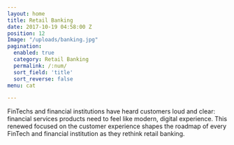 ```yaml
---
layout: home
title: Retail Banking
date: 2017-10-19 04:58:00 Z
position: 12
Image: "/uploads/banking.jpg"
pagination: 
  enabled: true
  category: Retail Banking
  permalink: /:num/
  sort_field: 'title'
  sort_reverse: false
menu: cat

---
```


FinTechs and financial institutions have heard customers loud and clear: financial services products need to feel like modern, digital experience. This renewed focused on the customer experience shapes the roadmap of every FinTech and financial institution as they rethink retail banking.